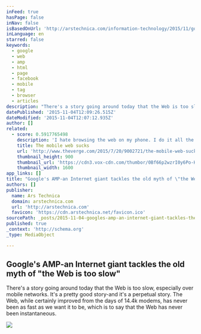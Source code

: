 ```yaml
---
inFeed: true
hasPage: false
inNav: false
isBasedOnUrl: 'http://arstechnica.com/information-technology/2015/11/googles-amp-an-internet-giant-tackles-the-old-myth-of-the-web-is-too-slow/'
inLanguage: en
starred: false
keywords:
  - google
  - web
  - amp
  - html
  - page
  - facebook
  - mobile
  - tag
  - browser
  - articles
description: "There's a story going around today that the Web is too slow, especially over mobile networks. It's a pretty good story-and it's a perpetual story. The Web, while certainly improved from the days of 14.4k modems, has never been as fast as we want it to be, which is to say that the Web has never been instantaneous."
datePublished: '2015-11-04T12:09:26.515Z'
dateModified: '2015-11-04T12:07:12.935Z'
author: []
related:
  - score: 0.5917765498
    description: 'I hate browsing the web on my phone. I do it all the time, of course - we all do. Just looking at the stats for The Verge, our mobile traffic is up 70 percent from last year, while desktop traffic is up only 11 percent.'
    title: The mobile web sucks
    url: 'http://www.theverge.com/2015/7/20/9002721/the-mobile-web-sucks'
    thumbnail_height: 900
    thumbnail_url: 'https://cdn3.vox-cdn.com/thumbor/0Bf66p2wzrI0y6Po-HQF_WEJ4eU=/260x0:2998x1540/1600x900/cdn0.vox-cdn.com/uploads/chorus_image/image/46787490/Screen_Shot_2015-07-20_at_11.12.15_AM.0.0.png'
    thumbnail_width: 1600
app_links: []
title: "Google's AMP-an Internet giant tackles the old myth of \"the Web is too slow\""
authors: []
publisher:
  name: Ars Technica
  domain: arstechnica.com
  url: 'http://arstechnica.com'
  favicon: 'https://cdn.arstechnica.net/favicon.ico'
sourcePath: _posts/2015-11-04-googles-amp-an-internet-giant-tackles-the-old-myth-of-the.md
published: true
_context: 'http://schema.org'
_type: MediaObject

---
```

<article style=""><h1>Google's AMP-an Internet giant tackles the old myth of "the Web is too slow"</h1><p>There's a story going around today that the Web is too slow, especially over mobile networks. It's a pretty good story-and it's a perpetual story. The Web, while certainly improved from the days of 14.4k modems, has never been as fast as we want it to be, which is to say that the Web has never been instantaneous.</p><img src="http://cdn.arstechnica.net/wp-content/uploads/2015/11/Screen-Shot-2015-11-02-at-1.38.09-PM-640x475.png" /></article>